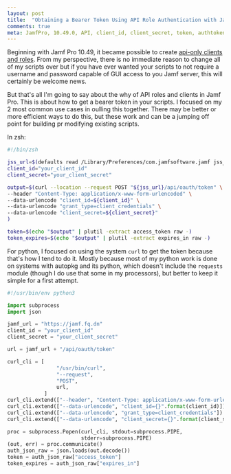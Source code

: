 ```yaml
---
layout: post
title:  "Obtaining a Bearer Token Using API Role Authentication with Jamf"
comments: true
meta: JamfPro, 10.49.0, API, client_id, client_secret, token, authtoken
---
```

Beginning with Jamf Pro 10.49, it became possible to create [api-only clients and roles](https://learn.jamf.com/bundle/jamf-pro-documentation-10.49.0/page/API_Roles_and_Clients.html). From my perspective, there is no immediate reason to change all of my scripts over but if you have ever wanted your scripts to not require a username and password capable of GUI access to you Jamf server, this will certainly be welcome news.

But that's all I'm going to say about the why of API roles and clients in Jamf Pro. This is about how to get a bearer token in your scripts. I focused on my 2 most common use cases in oulling this together. There may be better or more efficient ways to do this, but these work and can be a jumping off point for building pr modifying existing scripts.

In zsh:
```zsh
#!/bin/zsh

jss_url=$(defaults read /Library/Preferences/com.jamfsoftware.jamf jss_url)
client_id="your_client_id"
client_secret="your_client_secret"

output=$(curl --location --request POST "${jss_url}/api/oauth/token" \
--header "Content-Type: application/x-www-form-urlencoded" \
--data-urlencode "client_id=${client_id}" \
--data-urlencode "grant_type=client_credentials" \
--data-urlencode "client_secret=${client_secret}"
)

token=$(echo "$output" | plutil -extract access_token raw -)
token_expires=$(echo "$output" | plutil -extract expires_in raw -)
```

For python, I focused on using the system `curl` to get the token because that's how I tend to do it. Mostly because most of my python work is done on systems with autopkg and its python, which doesn't include the `requests` module (though I do use that some in my processors), but better to keep it simple for a first attempt.
```python
#!/usr/bin/env python3

import subprocess
import json

jamf_url = "https://jamf.fq.dn"
client_id = "your_client_id"
client_secret = "your_client_secret"

url = jamf_url + "/api/oauth/token"

curl_cli = [
                "/usr/bin/curl",
                "--request",
                "POST",
                url,
            ]
curl_cli.extend(["--header", "Content-Type: application/x-www-form-urlencoded"])
curl_cli.extend(["--data-urlencode", "client_id={}".format(client_id)])
curl_cli.extend(["--data-urlencode", "grant_type=client_credentials"])
curl_cli.extend(["--data-urlencode", "client_secret={}".format(client_secret)])

proc = subprocess.Popen(curl_cli, stdout=subprocess.PIPE,
                        stderr=subprocess.PIPE)
(out, err) = proc.communicate()
auth_json_raw = json.loads(out.decode())
token = auth_json_raw["access_token"]
token_expires = auth_json_raw["expires_in"]
```
